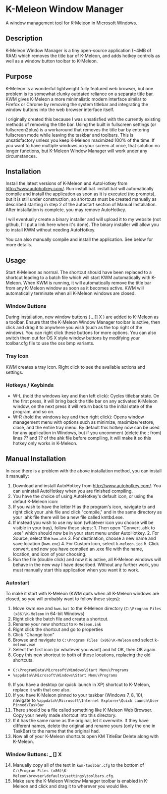 # K-Meleon Window Manager
A window management tool for K-Meleon in Microsoft Windows.

## Description
K-Meleon Window Manager is a tiny open-source application (~4MB of RAM) which removes the title bar of K-Meleon, and adds hotkey controls as well as a window button toolbar to K-Meleon.

## Purpose
K-Meleon is a wonderful lightweight fully featured web browser, but one problem is its somewhat clunky outdated reliance on a separate title bar. KWM gives K-Meleon a more minimalistic modern interface similar to Firefox or Chrome by removing the system titlebar and integrating the window buttons into the web browser interface itself.

I originally created this because I was unsatisfied with the currently existing methods of removing the title bar. Using the built in fullscreen settings (or fullscreen2plus) is a workaround that removes the title bar by entering fullscreen mode while leaving the taskbar and toolbars. This is unsatisfactory unless you keep K-Meleon maximized 100% of the time. If you want to have multiple windows on your screen at once, that solution no longer functions, but K-Meleon Window Manager will work under any circumstances.

## Installation
Install the latest versions of K-Meleon and AutoHotkey from http://www.autohotkey.com/. Run install.bat. install.bat will automatically compile and install the application as soon as it is executed (no prompts), but it is still under construction, so shortcuts must be created manually as described starting in step 2 of the autostart section of Manual Installation. After installation is complete, you may remove AutoHotkey.

I will eventually create a binary installer and will upload it to my website (not github, I'll put a link here when it's done). The binary installer will allow you to install KWM without needing AutoHotkey.

You can also manually compile and install the application. See below for more details.

## Usage
Start K-Meleon as normal. The shortcut should have been replaced to a shortcut leading to a batch file which will start KWM automatically with K-Meleon. When KWM is running, it will automatically remove the title bar from any K-Meleon window as soon as it becomes active. KWM will automatically terminate when all K-Meleon windows are closed.

### Window Buttons
During installation, new window buttons ( _ [] X ) are added to K-Meleon as a toolbar. Ensure that the K-Meleon Window Manager toolbar is active, then click and drag it to anywhere you wish (such as the top right of the window). You can right click these buttons for more options. You can also switch them out for OS X style window buttons by modifying your toolbar.cfg file to use the osx bmp variants.

### Tray Icon
KWM creates a tray icon. Right click to see the available actions and settings.

### Hotkeys / Keybinds
* W-L (hold the windows key and then left click): Cycles titlebar state. On the first press, it will bring back the title bar on any activated K-Meleon window, on the next press it will return back to the initial state of the program, and so on.
* W-R (hold the windows key and then right click): Opens window management menu with options such as minimize, maximize/restore, close, and the entire tray menu. By default this hotkey now can be used for any application in Windows, but if you uncomment (delete the ; from) lines ?? and ?? of the ahk file before compiling, it will make it so this hotkey only works in K-Meleon.

## Manual Installation
In case there is a problem with the above installation method, you can install it manually: 

1. Download and install AutoHotkey from http://www.autohotkey.com/. You can uninstall AutoHotkey when you are finished compiling.
2. You have the choice of using AutoHotkey's default icon, or using the defaut K-Meleon icon:
  1. If you wish to have the letter H as the program's icon, navigate to and right click your .ahk file and click "compile," and in the same directory as your .ahk file there will be a new file called kmtbd.exe.
  2. If instead you wish to use my icon (whatever icon you choose will be visible in your tray), follow these steps: 
    1. Then open "Convert .ahk to .exe" which should now be in your start menu under AutoHotkey.
    2. For Source, select the ```kwm.ahk```
    3. For destination, choose a new name and save location (```kwm.exe```)
    4. For Custom Icon, select ```k-meleon.ico```
    5. Click convert, and now you have compiled an .exe file with the name, location, and icon of your choosing.
3. Run the file (double click) and now it is active, all K-Meleon windows will behave in the new way I have described. Without any further work, you must manually start this application when you want it to work.

### Autostart
To make it start with K-Meleon (KWM quits when all K-Meleon windows are closed, so you will probably want to follow these steps):

1. Move kwm.exe and ```kwm.bat``` to the K-Meleon directory (```C:\Program Files (x86)\K-Meleon``` in 64-bit Windows)
2. Right click the batch file and create a shortcut.
3. Rename your new shortcut to ```K-Meleon.ink```
4. Right click the shortcut and go to properties
5. Click "Change Icon"
6. Browse and navigate to ```C:\Program Files (x86)\K-Meleon``` and select ```k-meleon.exe```
7. Select the first icon (or whatever you want) and hit OK, then OK again.
8. Copy this new shortcut to both of these locations, replacing the old shortcuts.
  * ```C:\ProgramData\Microsoft\Windows\Start Menu\Programs```
  * ```%appdata%\Microsoft\Windows\Start Menu\Programs```
9. If you have a desktop (or quick launch in XP) shortcut to K-Meleon, replace it with that one also.
10. If you have K-Meleon pinned to your taskbar (Windows 7, 8, 10), navigate to ```%appdata%\Microsoft\Internet Explorer\Quick Launch\User Pinned\TaskBar```
11. There should be a file called something like K-Meleon Web Browser. Copy your newly made shortcut into this directory.
12. If it has the same name as the original, let it overwrite. If they have different names, delete the original and rename yours (only the one in TaskBar) to the name that the original had.
13. Now all of your K-Meleon shortcuts open KM TitleBar Delete along with K-Meleon.

### Window Buttons: _ [] X 
14. Manually copy all of the text in ```kwm-toolbar.cfg``` to the bottom of ```C:\Program Files (x86)\K-Meleon\browser\defaults\settings\toolbars.cfg```.
15. Make sure the K-Meleon Window Manager toolbar is enabled in K-Meleon and click and drag it to wherever you would like.
